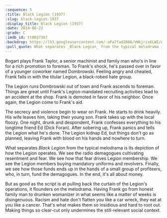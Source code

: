 ```yaml
---
:sequence: 5
:title: Black Legion (1937)
:slug: black-legion-1937
:display_title: Black Legion (1937)
:date: 2014-08-22
:grade: C
:imdb_id: tt0027367
:backdrop: https://lh3.googleusercontent.com/-uPa7fad268A/VWkjrisKLWI/AAAAAAAACuQ/pIhibNovL_M/w1000-rj/black-legion-1937.jpg
:pull_quote: What separates _Black Legion_ from the typical melodrama is its depiction of how the Legion operates.
---
```


Bogart plays Frank Taylor, a senior machinist and family man who's in line for a rich promotion to foreman. To Frank's shock, he's passed over in favor of a younger coworker named Dombrowski. Feeling angry and cheated, Frank falls in with the titular Legion, a black-robed hate group.

The Legion runs Dombrowski out of town and Frank ascends to foreman. Things are great until Frank's Legion-mandated recruiting activities lead to an accident at the shop. Frank is demoted in favor of his neighbor. Once again, the Legion come to Frank's aid.

The secrecy and violence begin to wear on Frank. He starts to drink heavily. His wife leaves him, taking their young son. Frank takes up with the local floozy. One night, drunk and despondent, Frank confesses everything to his longtime friend Ed (Dick Foran). After sobering up, Frank panics and tells the Legion what he's done. The Legion kidnap Ed, but things don't go as planned, leaving Frank with blood on his hands and nowhere to turn.

What separates _Black Legion_ from the typical melodrama is its depiction of how the Legion operates. We see the radio demagogues cultivating resentment and fear. We see how that fear drives Legion membership. We see the Legion members buying mandatory uniforms and revolvers. Finally, we see how those funds ends up in the hands of a small group of profiteers, who, in turn, fund the demagogues. In the end, it's all about money. 

But as good as the script is at pulling back the curtain of the Legion's operations, it flounders on the melodrama. Having Frank go from honest family man to drunken womanizer in what seems like a matter of weeks is disingenuous. Racism and hate don't flatten you like a car wreck, they eat at you like a cancer. That's what makes them so insidious and hard to root out. Making things so clear-cut only undermines the still-relevant social context. 
